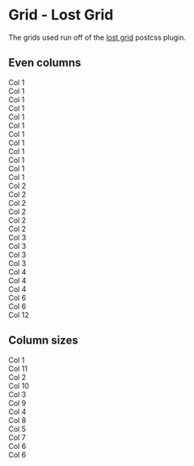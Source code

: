 # Grid - Lost Grid
The grids used run off of the [lost grid](http://lostgrid.org/docs.html) postcss plugin.

## Even columns

<div class="soho-grid demo-grid">
  <div class="soho-grid--col-1">Col 1</div>
  <div class="soho-grid--col-1">Col 1</div>
  <div class="soho-grid--col-1">Col 1</div>
  <div class="soho-grid--col-1">Col 1</div>
  <div class="soho-grid--col-1">Col 1</div>
  <div class="soho-grid--col-1">Col 1</div>
  <div class="soho-grid--col-1">Col 1</div>
  <div class="soho-grid--col-1">Col 1</div>
  <div class="soho-grid--col-1">Col 1</div>
  <div class="soho-grid--col-1">Col 1</div>
  <div class="soho-grid--col-1">Col 1</div>
  <div class="soho-grid--col-1">Col 1</div>
</div>

<div class="soho-grid demo-grid">
  <div class="soho-grid--col-2">Col 2</div>
  <div class="soho-grid--col-2">Col 2</div>
  <div class="soho-grid--col-2">Col 2</div>
  <div class="soho-grid--col-2">Col 2</div>
  <div class="soho-grid--col-2">Col 2</div>
  <div class="soho-grid--col-2">Col 2</div>
</div>


<div class="soho-grid demo-grid">
  <div class="soho-grid--col-3">Col 3</div>
  <div class="soho-grid--col-3">Col 3</div>
  <div class="soho-grid--col-3">Col 3</div>
  <div class="soho-grid--col-3">Col 3</div>
</div>

<div class="soho-grid demo-grid">
  <div class="soho-grid--col-4">Col 4</div>
  <div class="soho-grid--col-4">Col 4</div>
  <div class="soho-grid--col-4">Col 4</div>
</div>

<div class="soho-grid demo-grid">
  <div class="soho-grid--col-6">Col 6</div>
  <div class="soho-grid--col-6">Col 6</div>
</div>

<div class="soho-grid demo-grid">
  <div class="soho-grid--col-12">Col 12</div>
</div>

## Column sizes

<div class="soho-grid demo-grid">
  <div class="soho-grid--col-1">Col 1</div>
  <div class="soho-grid--col-11">Col 11</div>
</div>

<div class="soho-grid demo-grid">
  <div class="soho-grid--col-2">Col 2</div>
  <div class="soho-grid--col-10">Col 10</div>
</div>

<div class="soho-grid demo-grid">
  <div class="soho-grid--col-3">Col 3</div>
  <div class="soho-grid--col-9">Col 9</div>
</div>

<div class="soho-grid demo-grid">
  <div class="soho-grid--col-4">Col 4</div>
  <div class="soho-grid--col-8">Col 8</div>
</div>

<div class="soho-grid demo-grid">
  <div class="soho-grid--col-5">Col 5</div>
  <div class="soho-grid--col-7">Col 7</div>
</div>

<div class="soho-grid demo-grid">
  <div class="soho-grid--col-6">Col 6</div>
  <div class="soho-grid--col-6">Col 6</div>
</div>

